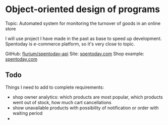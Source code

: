 # Object-oriented design of programs

Topic: Automated system for monitoring the turnover of goods in an online store

I will use project I have made in the past as base to speed up development.
Spentoday is e-commerce platform, so it's very close to topic.

GitHub: [flurium/spentoday-api](https://github.com/flurium/spentoday-api)
Site: [spentoday.com](https://www.spentoday.com)
Shop example: [spentoday.com](https://www.spentoday.com/)

## Todo

Things I need to add to complete requirements:

- shop owner analytics: which products are most popular, which products went out of stock, how much cart cancellations
- show unavailable products with possibility of notification or order with waiting period
-
